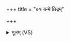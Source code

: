 +++
title = "०१ यन्मे छिद्रम्"

+++
<details><summary>मूलम् (VS)</summary>

यन्मे॑ छि॒द्रं मन॑सो॒ यच्च॑ वा॒चः सर॑स्वती मन्यु॒मन्तं॑ ज॒गाम॑।  
विश्वै॒स्तद्दे॒वैः स॒ह सं॑विदा॒नः सं द॑धातु॒ बृह॒स्पतिः॑ ॥
</details>